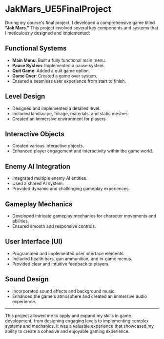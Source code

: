 # JakMars_UE5FinalProject

During my course's final project, I developed a comprehensive game titled **"Jak Mars."** This project involved several key components and systems that I meticulously designed and implemented:

## Functional Systems
- **Main Menu**: Built a fully functional main menu.
- **Pause System**: Implemented a pause system.
- **Quit Game**: Added a quit game option.
- **Game Over**: Created a game over system.
- Ensured a seamless user experience from start to finish.

## Level Design
- Designed and implemented a detailed level.
- Included landscape, foliage, materials, and static meshes.
- Created an immersive environment for players.

## Interactive Objects
- Created various interactive objects.
- Enhanced player engagement and interactivity within the game world.

## Enemy AI Integration
- Integrated multiple enemy AI entities.
- Used a shared AI system.
- Provided dynamic and challenging gameplay experiences.

## Gameplay Mechanics
- Developed intricate gameplay mechanics for character movements and abilities.
- Ensured smooth and responsive controls.

## User Interface (UI)
- Programmed and implemented user interface elements.
- Included health bars, gun ammunition, and in-game menus.
- Provided clear and intuitive feedback to players.

## Sound Design
- Incorporated sound effects and background music.
- Enhanced the game's atmosphere and created an immersive audio experience.

---

This project allowed me to apply and expand my skills in game development, from designing engaging levels to implementing complex systems and mechanics. It was a valuable experience that showcased my ability to create a cohesive and enjoyable gaming experience.

